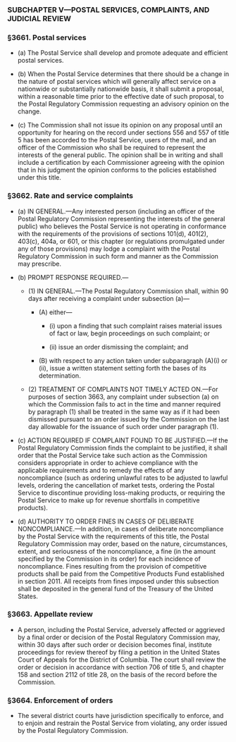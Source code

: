 ### SUBCHAPTER V—POSTAL SERVICES, COMPLAINTS, AND JUDICIAL REVIEW

### §3661. Postal services
* (a) The Postal Service shall develop and promote adequate and efficient postal services.

* (b) When the Postal Service determines that there should be a change in the nature of postal services which will generally affect service on a nationwide or substantially nationwide basis, it shall submit a proposal, within a reasonable time prior to the effective date of such proposal, to the Postal Regulatory Commission requesting an advisory opinion on the change.

* (c) The Commission shall not issue its opinion on any proposal until an opportunity for hearing on the record under sections 556 and 557 of title 5 has been accorded to the Postal Service, users of the mail, and an officer of the Commission who shall be required to represent the interests of the general public. The opinion shall be in writing and shall include a certification by each Commissioner agreeing with the opinion that in his judgment the opinion conforms to the policies established under this title.

### §3662. Rate and service complaints
* (a) IN GENERAL.—Any interested person (including an officer of the Postal Regulatory Commission representing the interests of the general public) who believes the Postal Service is not operating in conformance with the requirements of the provisions of sections 101(d), 401(2), 403(c), 404a, or 601, or this chapter (or regulations promulgated under any of those provisions) may lodge a complaint with the Postal Regulatory Commission in such form and manner as the Commission may prescribe.

* (b) PROMPT RESPONSE REQUIRED.—

  * (1) IN GENERAL.—The Postal Regulatory Commission shall, within 90 days after receiving a complaint under subsection (a)—

    * (A) either—

      * (i) upon a finding that such complaint raises material issues of fact or law, begin proceedings on such complaint; or

      * (ii) issue an order dismissing the complaint; and


    * (B) with respect to any action taken under subparagraph (A)(i) or (ii), issue a written statement setting forth the bases of its determination.


  * (2) TREATMENT OF COMPLAINTS NOT TIMELY ACTED ON.—For purposes of section 3663, any complaint under subsection (a) on which the Commission fails to act in the time and manner required by paragraph (1) shall be treated in the same way as if it had been dismissed pursuant to an order issued by the Commission on the last day allowable for the issuance of such order under paragraph (1).


* (c) ACTION REQUIRED IF COMPLAINT FOUND TO BE JUSTIFIED.—If the Postal Regulatory Commission finds the complaint to be justified, it shall order that the Postal Service take such action as the Commission considers appropriate in order to achieve compliance with the applicable requirements and to remedy the effects of any noncompliance (such as ordering unlawful rates to be adjusted to lawful levels, ordering the cancellation of market tests, ordering the Postal Service to discontinue providing loss-making products, or requiring the Postal Service to make up for revenue shortfalls in competitive products).

* (d) AUTHORITY TO ORDER FINES IN CASES OF DELIBERATE NONCOMPLIANCE.—In addition, in cases of deliberate noncompliance by the Postal Service with the requirements of this title, the Postal Regulatory Commission may order, based on the nature, circumstances, extent, and seriousness of the noncompliance, a fine (in the amount specified by the Commission in its order) for each incidence of noncompliance. Fines resulting from the provision of competitive products shall be paid from the Competitive Products Fund established in section 2011. All receipts from fines imposed under this subsection shall be deposited in the general fund of the Treasury of the United States.

### §3663. Appellate review
* A person, including the Postal Service, adversely affected or aggrieved by a final order or decision of the Postal Regulatory Commission may, within 30 days after such order or decision becomes final, institute proceedings for review thereof by filing a petition in the United States Court of Appeals for the District of Columbia. The court shall review the order or decision in accordance with section 706 of title 5, and chapter 158 and section 2112 of title 28, on the basis of the record before the Commission.

### §3664. Enforcement of orders
* The several district courts have jurisdiction specifically to enforce, and to enjoin and restrain the Postal Service from violating, any order issued by the Postal Regulatory Commission.